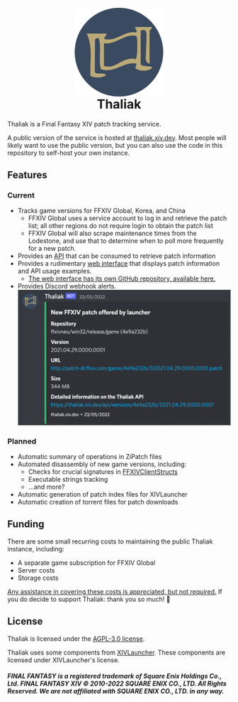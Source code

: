<p align="center" style="margin-bottom: 0px;">
  <img width="200" src="assets/logo.svg" alt="Thaliak logo" align="center" />
</p>
<h1 align="center" style="margin-top: 0px;">Thaliak</h1>

Thaliak is a Final Fantasy XIV patch tracking service.

A public version of the service is hosted at [thaliak.xiv.dev](https://thaliak.xiv.dev).
Most people will likely want to use the public version, but you can also use the code in this repository to self-host your own instance.

## Features
### Current
- Tracks game versions for FFXIV Global, Korea, and China
  - FFXIV Global uses a service account to log in and retrieve the patch list; all other regions do not require login to obtain the patch list
  - FFXIV Global will also scrape maintenance times from the Lodestone, and use that to determine when to poll more frequently for a new patch. 
- Provides an [API](https://thaliak.xiv.dev/api) that can be consumed to retrieve patch information
- Provides a rudimentary [web interface](https://thaliak.xiv.dev) that displays patch information and API usage examples.
  - [The web interface has its own GitHub repository, available here.](https://github.com/avafloww/thaliak-web)
- Provides Discord webhook alerts. ![](assets/screenshot-discord.png)

### Planned
- Automatic summary of operations in ZiPatch files
- Automated disassembly of new game versions, including:
  - Checks for crucial signatures in [FFXIVClientStructs](https://github.com/aers/FFXIVClientStructs)
  - Executable strings tracking
  - ...and more?
- Automatic generation of patch index files for XIVLauncher
- Automatic creation of torrent files for patch downloads


## Funding
There are some small recurring costs to maintaining the public Thaliak instance, including:
- A separate game subscription for FFXIV Global
- Server costs
- Storage costs

[Any assistance in covering these costs is appreciated, but not required.](https://github.com/sponsors/avafloww)
If you do decide to support Thaliak: thank you so much! 💙

## License
Thaliak is licensed under the [AGPL-3.0 license](LICENSE).

Thaliak uses some components from [XIVLauncher](https://github.com/avafloww/Thaliak/tree/main/lib).
These components are licensed under XIVLauncher's license.

##### FINAL FANTASY is a registered trademark of Square Enix Holdings Co., Ltd. FINAL FANTASY XIV © 2010-2022 SQUARE ENIX CO., LTD. All Rights Reserved. We are not affiliated with SQUARE ENIX CO., LTD. in any way.
